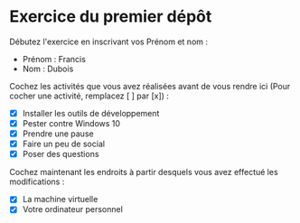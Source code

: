 # Exercice du premier dépôt

 Débutez l'exercice en inscrivant vos Prénom et nom :

 - Prénom : Francis 
 - Nom : Dubois

 Cochez les activités que vous avez réalisées avant de vous rendre ici (Pour cocher une activité, remplacez [ ] par [x]) :

 - [X] Installer les outils de développement
 - [X] Pester contre Windows 10
 - [X] Prendre une pause
 - [X] Faire un peu de social
 - [X] Poser des questions

 Cochez maintenant les endroits à partir desquels vous avez effectué les modifications :

 - [X] La machine virtuelle
 - [X] Votre ordinateur personnel
